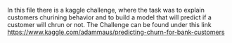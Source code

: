 In this file there is a kaggle challenge, where the task was to explain customers churining behavior and to build a model that will predict if a customer will chrun or not. 
The Challenge can be found under this link https://www.kaggle.com/adammaus/predicting-churn-for-bank-customers
